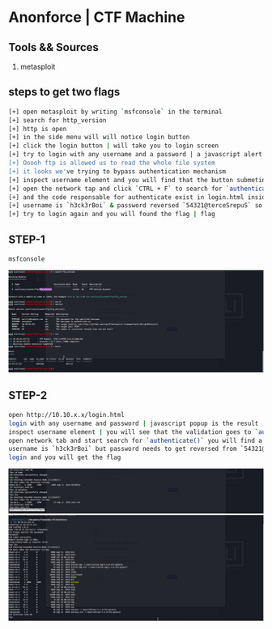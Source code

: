 # Anonforce | CTF Machine 

## Tools && Sources

1. metasploit

## steps to get two flags 
```bash
[+] open metasploit by writing `msfconsole` in the terminal 
[+] search for http_version 
[+] http is open
[+] in the side menu will will notice login button 
[+] click the login button | will take you to login screen
[+] try to login with any username and a password | a javascript alert will tell you it's not a right username or password 
[+] Ooooh ftp is allowed us to read the whole file system 
[+] it looks we've trying to bypass authentication mechanism 
[+] inspect username element and you will find that the button submeting to a function called `authenticate()` 
[+] open the network tap and click `CTRL + F` to search for `authenticate()`
[+] and the code responsable for authenticate exist in login.html inside a script tag 
[+] username is `h3ck3rBoi` & password reversed `54321@terceSrepuS` so we should reverse it `SuperSecret@12345`
[+] try to login again and you will found the flag | flag   
```
## STEP-1
```bash
msfconsole
```
<img src="https://github.com/alauthor/Tryhackme-CTF/blob/main/Anonforce/imgs/2022-07-19%2015_22_19-Window.png">

## STEP-2
```bash
open http://10.10.x.x/login.html
login with any username and password | javascript popup is the result  
inspect username element | you will see that the validation goes to `authenticate()` function 
open network tab and start search for `authenticate()` you will find a function called `authenticate()` inside login.html file  
username is `h3ck3rBoi` but password needs to get reversed from `54321@terceSrepuS` to `SuperSecret@12345`
login and you will get the flag 
```
<img src="https://github.com/alauthor/Tryhackme-CTF/blob/main/Anonforce/imgs/2022-07-19%2015_25_08-Window.png">
<img src="https://github.com/alauthor/Tryhackme-CTF/blob/main/Anonforce/imgs/2022-07-19%2015_23_41-Window.png">
